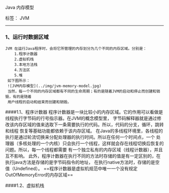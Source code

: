 Java 内存模型

 标签： JVM

---
### 1、运行时数据区域  
    JVM 在运行Java程序时，会将它所管理的内存划分为几个不同的内存区域。分别是：
        1.程序计数器
        2.虚拟机栈
        3.本地方法栈
        4.方法区
        5.堆 
     如下图所示：
     ![JVM内存模型](../img/jvm-memory-model.jpg)
     当然，每一个不同的内存区域都有不同的生命周期；有的是随着JVM的启动和停止而创建和销毁，有的是随着 
     用户线程的启动和结束而创建和销毁。
     
####1.1、程序计数器
        程序计数器是一块比较小的内存区域。它的作用可以看做是线程执行字节码的行号指示器。在JVM的概念模型里，
    字节码解释器就是通过修改该内存区域的值来选取下一条需要执行的代码。所以，代码的分支，循环，跳转和线程 
    恢复等基础功能都依赖于该内存区域。
        在Java的多线程环境里，各线程的执行是通过轮流切换来分配处理器的执行时间。所以在任何一个时间点，一个
    处理器（多核处理的一个内核）只会执行一个线程，这样就会存在线程切换后恢复的问题。所以，每一个线程都需要 
    有一个独立私有的内存区域（线程计数器），并且互不影响。
        此外，程序计数器在执行不同的方法时存储的值是有一定区别的，在执行java方法是存储的是字节码指令的地址， 
    在执行native方法时，存储的是空值（Undefined）。
    ==程序计数器是虚拟机规范中唯一一个没有规定OutOfMemoryError的内存区域==
    
####1.2、虚拟机栈
        
